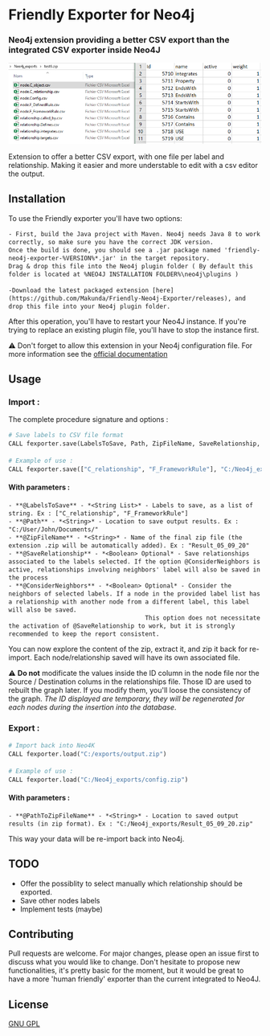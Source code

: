 # Friendly Exporter for Neo4j
### Neo4j extension providing a better CSV export than the integrated CSV exporter inside Neo4J

![Folder structure with exporter](folder_structure.png)

Extension to offer a better CSV export, with one file per label and relationship. 
Making it easier and more understable to edit with a csv editor the output.

## Installation

To use the Friendly exporter you'll have two options:

    - First, build the Java project with Maven. Neo4j needs Java 8 to work correctly, so make sure you have the correct JDK version.
    Once the build is done, you should see a .jar package named 'friendly-neo4j-exporter-%VERSION%*.jar' in the target repository.
    Drag & drop this file into the Neo4j plugin folder ( By default this folder is located at %NEO4J INSTALLATION FOLDER%\neo4j\plugins )

    -Download the latest packaged extension [here](https://github.com/Makunda/Friendly-Neo4j-Exporter/releases), and drop this file into your Neo4j plugin folder.

After this operation, you'll have to restart your Neo4J instance. If you're trying to replace an existing plugin file, you'll have to stop the instance first.

:warning: Don't forget to allow this extension in your Neo4j configuration file. For more information see the [official documentation](https://neo4j.com/docs/operations-manual/4.1/security/securing-extensions/)

## Usage

### Import :

The complete procedure signature and options :
```python
# Save labels to CSV file format
CALL fexporter.save(LabelsToSave, Path, ZipFileName, SaveRelationship, ConsiderNeighbors) 

# Example of use : 
CALL fexporter.save(["C_relationship", "F_FrameworkRule"], "C:/Neo4j_exports/", "Result_05_09_20", true, true )
```

#### With parameters :

    - **@LabelsToSave** - *<String List>* - Labels to save, as a list of string. Ex : ["C_relationship", "F_FrameworkRule"]
    - **@Path** - *<String>* - Location to save output results. Ex : "C:/User/John/Documents/"
    - **@ZipFileName** - *<String>* - Name of the final zip file (the extension .zip will be automatically added). Ex : "Result_05_09_20" 
    - **@SaveRelationship** - *<Boolean> Optional* - Save relationships associated to the labels selected. If the option @ConsiderNeighbors is active, relationships involving neighbors' label will also be saved in the process
    - **@ConsiderNeighbors** - *<Boolean> Optional* - Consider the neighbors of selected labels. If a node in the provided label list has a relationship with another node from a different label, this label will also be saved. 
                                          This option does not necessitate the activation of @SaveRelationship to work, but it is strongly recommended to keep the report consistent.

You can now explore the content of the zip, extract it, and zip it back for re-import.
Each node/relationship saved will have its own associated file.

:warning: **Do not** modificate the values inside the ID column in the node file nor the Source / Destination colums in the relationships file. Those ID are used to rebuilt the graph later. If you modify them, you'll loose the consistency of the graph. 
*The ID displayed are temporary, they will be regenerated for each nodes during the insertion into the database*.

### Export :

```python
# Import back into Neo4K
CALL fexporter.load("C:/exports/output.zip")

# Example of use : 
CALL fexporter.load("C:/Neo4j_exports/config.zip")
```

#### With parameters : 
    - **@PathToZipFileName** - *<String>* - Location to saved output results (in zip format). Ex : "C:/Neo4j_exports/Result_05_09_20.zip"

This way your data will be re-import back into Neo4j.

## TODO
 - Offer the possiblity to select manually which relationship should be exported.
 - Save other nodes labels
 - Implement tests (maybe)

## Contributing
Pull requests are welcome. For major changes, please open an issue first to discuss what you would like to change.
Don't hesitate to propose new functionalities, it's pretty basic for the moment, but it would be great to have a more 'human friendly' exporter than the current integrated to Neo4J. 

## License
[GNU GPL](https://www.gnu.org/licenses/gpl-3.0.html)
